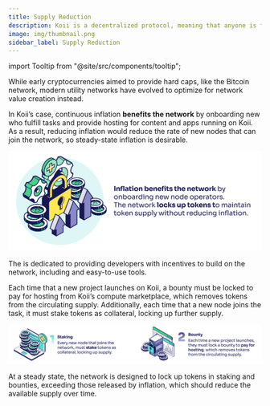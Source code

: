 ```yaml
---
title: Supply Reduction
description: Koii is a decentralized protocol, meaning that anyone is free to fork the code and build their own version for a specific purpose.
image: img/thumbnail.png
sidebar_label: Supply Reduction
---
```


import Tooltip from "@site/src/components/tooltip";

While early cryptocurrencies aimed to provide hard caps, like the Bitcoin network, modern utility networks have evolved to optimize for network value creation instead.

In Koii’s case, continuous inflation **benefits the network** by onboarding new <Tooltip text="node operators"/> who fulfill tasks and provide hosting for content and apps running on Koii. As a result, reducing inflation would reduce the rate of new nodes that can join the network, so steady-state inflation is desirable.

![banner](img/Supply%20Reduction%402x.svg)

The <Tooltip text="Koii Foundation"/> is dedicated to providing developers with incentives to build on the network, including <Tooltip text="grants"/> and easy-to-use tools.

Each time that a new project launches on Koii, a bounty must be locked to pay for hosting from Koii’s compute marketplace, which removes tokens from the circulating supply. Additionally, each time that a new node joins the task, it must stake tokens as collateral, locking up further supply.

![Supply Reduction](img/Supply%20Reduction%202%402x.svg)

At a steady state, the network is designed to lock up tokens in staking and bounties, exceeding those released by inflation, which should reduce the available supply over time.
